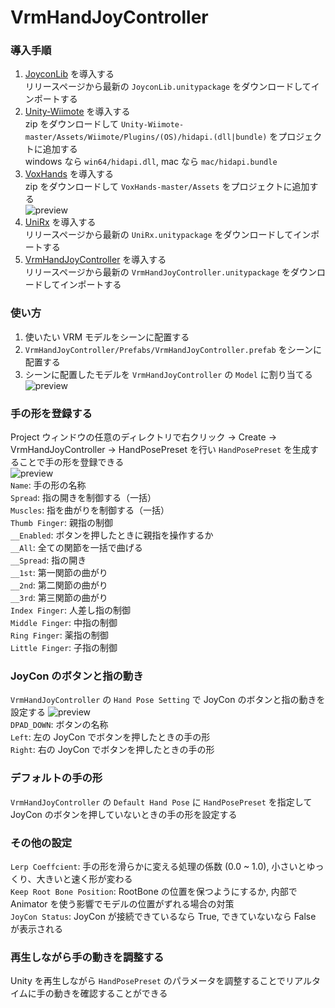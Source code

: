 # VrmHandJoyController

### 導入手順

1. [JoyconLib](https://github.com/tenonno/JoyconLib/releases) を導入する  
リリースページから最新の `JoyconLib.unitypackage` をダウンロードしてインポートする  
1. [Unity-Wiimote](https://github.com/Flafla2/Unity-Wiimote) を導入する  
zip をダウンロードして `Unity-Wiimote-master/Assets/Wiimote/Plugins/(OS)/hidapi.(dll|bundle)` をプロジェクトに追加する  
windows なら `win64/hidapi.dll`, mac なら `mac/hidapi.bundle`
1. [VoxHands](https://github.com/hiroki-o/VoxHands) を導入する  
zip をダウンロードして `VoxHands-master/Assets` をプロジェクトに追加する  
![preview](https://i.gyazo.com/4d174fe4eb298e3e422d6c1c4829d2f4.png)  
1. [UniRx](https://github.com/neuecc/UniRx/releases) を導入する  
リリースページから最新の `UniRx.unitypackage` をダウンロードしてインポートする  
1. [VrmHandJoyController](https://github.com/tenonno/VrmHandJoyController/releases) を導入する  
リリースページから最新の `VrmHandJoyController.unitypackage` をダウンロードしてインポートする  

### 使い方
1. 使いたい VRM モデルをシーンに配置する  
1. `VrmHandJoyController/Prefabs/VrmHandJoyController.prefab` をシーンに配置する  
1. シーンに配置したモデルを `VrmHandJoyController` の `Model` に割り当てる  
![preview](https://i.gyazo.com/386e16e184082fb5af06e8593ea5c088.png)  

### 手の形を登録する
Project ウィンドウの任意のディレクトリで右クリック -> Create -> VrmHandJoyController -> HandPosePreset を行い `HandPosePreset` を生成することで手の形を登録できる  
![preview](https://i.gyazo.com/9e8920ca03cfd28f44b5eb9b54f479fa.png)  
`Name`: 手の形の名称  
`Spread`: 指の開きを制御する（一括）  
`Muscles`: 指を曲がりを制御する（一括）  
`Thumb Finger`: 親指の制御  
`__Enabled`: ボタンを押したときに親指を操作するか  
`__All`: 全ての関節を一括で曲げる  
`__Spread`: 指の開き  
`__1st`: 第一関節の曲がり  
`__2nd`: 第二関節の曲がり  
`__3rd`: 第三関節の曲がり  
`Index Finger`: 人差し指の制御  
`Middle Finger`: 中指の制御  
`Ring Finger`: 薬指の制御  
`Little Finger`: 子指の制御  

### JoyCon のボタンと指の動き
`VrmHandJoyController` の `Hand Pose Setting` で JoyCon のボタンと指の動きを設定する
![preview](https://i.gyazo.com/932f67f341054b5ff0fe455e5ed5d991.png)  
`DPAD_DOWN`: ボタンの名称  
`Left`: 左の JoyCon でボタンを押したときの手の形  
`Right`: 右の JoyCon でボタンを押したときの手の形  

### デフォルトの手の形
`VrmHandJoyController` の `Default Hand Pose` に `HandPosePreset` を指定して JoyCon のボタンを押していないときの手の形を設定する  

### その他の設定
`Lerp Coeffcient`: 手の形を滑らかに変える処理の係数 (0.0 ~ 1.0), 小さいとゆっくり、大きいと速く形が変わる  
`Keep Root Bone Position`: RootBone の位置を保つようにするか, 内部で Animator を使う影響でモデルの位置がずれる場合の対策  
`JoyCon Status`: JoyCon が接続できているなら True, できていないなら False が表示される   

### 再生しながら手の動きを調整する
Unity を再生しながら `HandPosePreset` のパラメータを調整することでリアルタイムに手の動きを確認することができる
